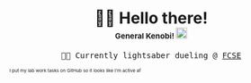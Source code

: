 <h1 align="center">👋🏼 Hello there!<br style="line-height: 10">
  <sup><sub><sup><sub>General Kenobi! <img src="https://i.giphy.com/5zvSHSsC1WkiLm3aM0.webp" alt="General Kenobi's second lightsaber tiny icon" width="20"></sub></sup></sub></sup>
</h1>

<p align="center">
  <samp>
    👨‍🎓 Currently lightsaber dueling @ <a href="https://finki.ukim.mk/en">FCSE</a> <br>
  </samp>
</p>


<sup><sub><sup>I put my lab work tasks on GitHub so it looks like I'm active af</sup></sub></sup>

